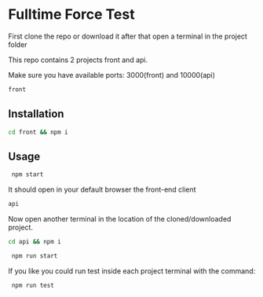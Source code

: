 # Fulltime Force Test

First clone the repo or download it after that 
open a terminal in the project folder

This repo contains 2 projects front and api.

Make sure you have available ports: 3000(front) and 10000(api)
```bash
front
```

## Installation

```bash
cd front && npm i
```

## Usage

```bash
 npm start
```

It should open in your default browser the front-end client



```bash
api
```
Now open another terminal in the location of the cloned/downloaded project.

```bash
cd api && npm i
```

```bash
 npm run start
```

If you like you could run test inside each project terminal with the command:
```bash
 npm run test
```